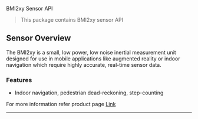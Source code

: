 BMI2xy Sensor API

> This package contains BMI2xy sensor API

## Sensor Overview
The BMI2xy is a small, low power, low noise inertial measurement unit designed for use in mobile applications like augmented reality or indoor navigation which require highly accurate, real-time sensor data.

### Features

- Indoor navigation, pedestrian dead-reckoning, step-counting

For more information refer product page [Link](https://www.bosch-sensortec.com/products/motion-sensors/imus/bmi270/) 

---
